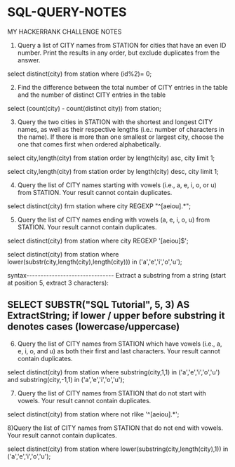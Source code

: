 # SQL-QUERY-NOTES
MY HACKERRANK CHALLENGE NOTES

1) Query a list of CITY names from STATION for cities that have an even ID number. Print the results in any order, but exclude duplicates from the answer.

select distinct(city) from station where (id%2)= 0;

2) Find the difference between the total number of CITY entries in the table and the number of distinct CITY entries in the table

select (count(city) - count(distinct city)) from station;

3) Query the two cities in STATION with the shortest and longest CITY names, as well as their respective lengths (i.e.: number of characters in the name). If there is more than one smallest or largest city, choose the one that comes first when ordered alphabetically.

select city,length(city) from station order by length(city) asc, city limit 1;

select city,length(city) from station order by length(city) desc, city limit 1;

4) Query the list of CITY names starting with vowels (i.e., a, e, i, o, or u) from STATION. Your result cannot contain duplicates.

select distinct(city) frm station where city REGEXP "^[aeiou].*";

5) Query the list of CITY names ending with vowels (a, e, i, o, u) from STATION. Your result cannot contain duplicates.

select distinct(city) from station where city REGEXP '[aeiou]$';

select distinct(city) from station where lower(substr(city,length(city),length(city))) in ('a','e','i','o','u');

syntax-------------------------------
Extract a substring from a string   (start at position 5, extract 3 characters):

SELECT SUBSTR("SQL Tutorial", 5, 3) AS ExtractString;
if lower / upper before substring it denotes cases (lowercase/uppercase)
-------------------------------------

6) Query the list of CITY names from STATION which have vowels (i.e., a, e, i, o, and u) as both their first and last characters. Your result cannot contain duplicates.

select distinct(city) from station where substring(city,1,1) in ('a','e','i','o','u') and substring(city,-1,1) in ('a','e','i','o','u');

7) Query the list of CITY names from STATION that do not start with vowels. Your result cannot contain duplicates.

select distinct(city) from station where not rlike '^[aeiou].*';

8)Query the list of CITY names from STATION that do not end with vowels. Your result cannot contain duplicates.

select distinct(city) from station where lower(substring(city,length(city),1)) in ('a','e','i','o','u');
